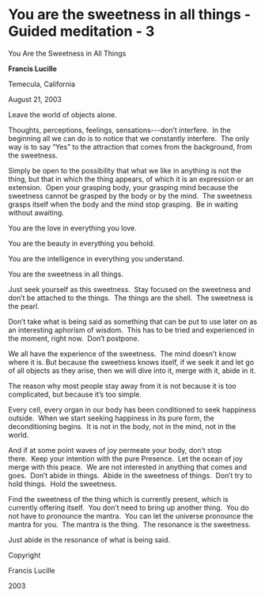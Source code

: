 # You are the sweetness in all things - Guided meditation - 3

You Are the Sweetness in All Things

**Francis Lucille**

Temecula, California

August 21, 2003

Leave the world of objects alone.

Thoughts, perceptions, feelings, sensations---don’t interfere.  In the beginning all we can do is to notice that we constantly interfere.  The only way is to say “Yes” to the attraction that comes from the background, from the sweetness.

Simply be open to the possibility that what we like in anything is not the thing, but that in which the thing appears, of which it is an expression or an extension.  Open your grasping body, your grasping mind because the sweetness cannot be grasped by the body or by the mind.  The sweetness grasps itself when the body and the mind stop grasping.  Be in waiting without awaiting.

You are the love in everything you love.

You are the beauty in everything you behold.

You are the intelligence in everything you understand.

You are the sweetness in all things.

Just seek yourself as this sweetness.  Stay focused on the sweetness and don’t be attached to the things.  The things are the shell.  The sweetness is the pearl.

Don’t take what is being said as something that can be put to use later on as an interesting aphorism of wisdom.  This has to be tried and experienced in the moment, right now.  Don’t postpone.

We all have the experience of the sweetness.  The mind doesn’t know where it is. But because the sweetness knows itself, if we seek it and let go of all objects as they arise, then we will dive into it, merge with it, abide in it.

The reason why most people stay away from it is not because it is too complicated, but because it’s too simple.

Every cell, every organ in our body has been conditioned to seek happiness outside.  When we start seeking happiness in its pure form, the deconditioning begins.  It is not in the body, not in the mind, not in the world.

And if at some point waves of joy permeate your body, don’t stop there.  Keep your intention with the pure Presence.  Let the ocean of joy merge with this peace.  We are not interested in anything that comes and goes.  Don’t abide in things.  Abide in the sweetness of things.  Don’t try to hold things.  Hold the sweetness.

Find the sweetness of the thing which is currently present, which is currently offering itself.  You don’t need to bring up another thing.  You do not have to pronounce the mantra.  You can let the universe pronounce the mantra for you.  The mantra is the thing.  The resonance is the sweetness.

Just abide in the resonance of what is being said.

Copyright

Francis Lucille

2003